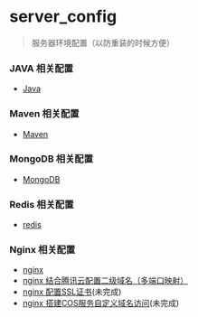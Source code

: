 # server_config
> 服务器环境配置（以防重装的时候方便）
### JAVA 相关配置
* [Java](https://github.com/Sokkam/server_config/blob/master/java_config.md)
### Maven 相关配置
* [Maven](https://github.com/Sokkam/server_config/blob/master/maven_config.md)
### MongoDB 相关配置
* [MongoDB](https://github.com/Sokkam/server_config/blob/master/mongodb_config.md)
### Redis 相关配置
* [redis](https://github.com/Sokkam/server_config/blob/master/redis_config.md)
### Nginx 相关配置
* [nginx](https://github.com/Sokkam/server_config/blob/master/nginx/nginx_config.md)
* [nginx 结合腾讯云配置二级域名（多端口映射）](https://github.com/Sokkam/server_config/blob/master/nginx/nginx_SLD_config.md)
* [nginx 配置SSL证书](https://github.com/Sokkam/server_config/blob/master/nginx/nginx_ssl_config.md)(未完成)
* [nginx 搭建COS服务自定义域名访问](https://github.com/Sokkam/server_config/blob/master/nginx/nginx_cos_config.md)(未完成)
